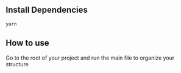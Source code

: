 ## Install Dependencies
```bash
yarn
```

## How to use

Go to the root of your project and run the main file to organize your structure
